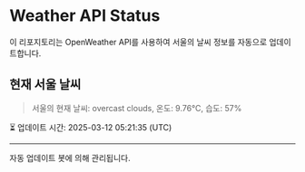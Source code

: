 
# Weather API Status

이 리포지토리는 OpenWeather API를 사용하여 서울의 날씨 정보를 자동으로 업데이트합니다.

## 현재 서울 날씨
> 서울의 현재 날씨: overcast clouds, 온도: 9.76°C, 습도: 57%

⏳ 업데이트 시간: 2025-03-12 05:21:35 (UTC)

---
자동 업데이트 봇에 의해 관리됩니다.
